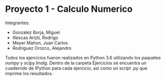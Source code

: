 # Proyecto 1 - Calculo Numerico

Integrantes:
* Gonzalez Borja, Miguel 
* Illescas Arizti, Rodrigo 
* Meyer Mañon, Juan Carlos
* Rodriguez Orozco, Alejandro

Todos los ejercicios fueron realizados en Python 3.6 utilizando los paquetes _numpy_ y _scipy.linalg_. 
Dentro de la carpeta Ejercicios se encuentra un cuaderndo de IPython para cada ejercicio, asi como un script .py que imprime los resultados.